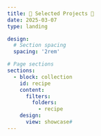 ```yaml
---
title: 🎂 Selected Projects 🎂
date: 2025-03-07
type: landing

design:
  # Section spacing
  spacing: '2rem'

# Page sections
sections:
  - block: collection
    id: recipe
    content:
      filters:
        folders:
          - recipe
    design:
      view: showcase#
---
```

